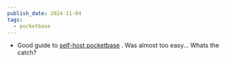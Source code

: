 ```yaml
---
publish_date: 2024-11-04
tags:
  - pocketbase
---
```

- Good guide to [self-host pocketbase](https://flaviocopes.com/run-pocketbase-on-flyio/)  . Was almost too easy... Whats the catch? 